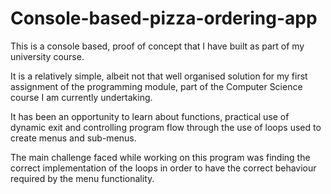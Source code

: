 # Console-based-pizza-ordering-app
This is a console based, proof of concept that I have built as part of my university course.

It is a relatively simple, albeit not that well organised solution for my first assignment of the programming module, part of the Computer
Science course I am currently undertaking.

It has been an opportunity to learn about functions, practical use of dynamic exit and controlling program flow through the use of loops 
used to create menus and sub-menus.

The main challenge faced while working on this program was finding the correct implementation of the loops in order to have the correct
behaviour required by the menu functionality.
